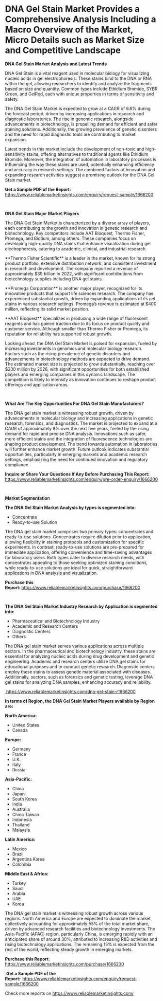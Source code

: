 <p><h1>DNA Gel Stain Market Provides a Comprehensive Analysis Including a Macro Overview of the Market, Micro Details such as Market Size and Competitive Landscape</h1></p><p><strong>DNA Gel Stain Market Analysis and Latest Trends</strong></p>
<p><p>DNA Gel Stain is a vital reagent used in molecular biology for visualizing nucleic acids in gel electrophoresis. These stains bind to the DNA or RNA within the gel, allowing researchers to identify and analyze the fragments based on size and quantity. Common types include Ethidium Bromide, SYBR Green, and GelRed, each with unique properties in terms of sensitivity and safety.</p><p>The DNA Gel Stain Market is expected to grow at a CAGR of 6.6% during the forecast period, driven by increasing applications in research and diagnostic laboratories. The rise in genomic research, alongside advancements in biotechnology, is propelling demand for efficient and safer staining solutions. Additionally, the growing prevalence of genetic disorders and the need for rapid diagnostic tools are contributing to market expansion. </p><p>Latest trends in this market include the development of non-toxic and high-sensitivity stains, offering alternatives to traditional agents like Ethidium Bromide. Moreover, the integration of automation in laboratory processes is influencing the way these stains are used, potentially enhancing efficiency and accuracy in research settings. The combined factors of innovation and expanding research activities suggest a promising outlook for the DNA Gel Stain market.</p></p>
<p><strong>Get a Sample PDF of the Report:&nbsp;</strong> <a href="https://www.reliablemarketinsights.com/enquiry/request-sample/1666200?utm_campaign=3164&utm_medium=2&utm_source=Github&utm_content=ia&utm_term=02042025&utm_id=dna-gel-stain">https://www.reliablemarketinsights.com/enquiry/request-sample/1666200</a></p>
<p>&nbsp;</p>
<p><strong>DNA Gel Stain Major Market Players</strong></p>
<p><p>The DNA Gel Stain Market is characterized by a diverse array of players, each contributing to the growth and innovation in genetic research and biotechnology. Key competitors include AAT Bioquest, Thermo Fisher, Promega, and Biotium, among others. These companies focus on developing high-quality DNA stains that enhance visualization during gel electrophoresis, catering to academic, clinical, and industrial research.</p><p>**Thermo Fisher Scientific** is a leader in the market, known for its strong product portfolio, extensive distribution network, and consistent investment in research and development. The company reported a revenue of approximately $39 billion in 2022, with significant contributions from biotechnology supplies including DNA gel stains.</p><p>**Promega Corporation** is another major player, recognized for its innovative products that support life sciences research. The company has experienced substantial growth, driven by expanding applications of its gel stains in various research settings. Promega’s revenue is estimated at $400 million, reflecting its solid market position.</p><p>**AAT Bioquest** specializes in producing a wide range of fluorescent reagents and has gained traction due to its focus on product quality and customer service. Although smaller than Thermo Fisher or Promega, its reputation for reliability has supported robust growth.</p><p>Looking ahead, the DNA Gel Stain Market is poised for expansion, fueled by increasing investments in genomics and molecular biology research. Factors such as the rising prevalence of genetic disorders and advancements in biotechnology methods are expected to drive demand. The estimated market size is projected to grow substantially, reaching over $200 million by 2026, with significant opportunities for both established players and emerging companies in this dynamic landscape. The competition is likely to intensify as innovation continues to reshape product offerings and application areas.</p></p>
<p>&nbsp;</p>
<p><strong>What Are The Key Opportunities For DNA Gel Stain Manufacturers?</strong></p>
<p><p>The DNA gel stain market is witnessing robust growth, driven by advancements in molecular biology and increasing applications in genetic research, forensics, and diagnostics. The market is projected to expand at a CAGR of approximately 8% over the next five years, fueled by the rising demand for rapid and precise DNA analysis. Innovations such as safer, more efficient stains and the integration of fluorescence technologies are shaping product development. The trend towards automation in laboratories will further enhance market growth. Future outlook indicates substantial opportunities, particularly in emerging markets and academic research settings, emphasizing the need for continued innovation and regulatory compliance.</p></p>
<p><strong>Inquire or Share Your Questions If Any Before Purchasing This Report:</strong> <a href="https://www.reliablemarketinsights.com/enquiry/pre-order-enquiry/1666200?utm_campaign=3164&utm_medium=2&utm_source=Github&utm_content=ia&utm_term=02042025&utm_id=dna-gel-stain">https://www.reliablemarketinsights.com/enquiry/pre-order-enquiry/1666200</a></p>
<p>&nbsp;</p>
<p><strong>Market Segmentation</strong></p>
<p><strong>The DNA Gel Stain Market Analysis by types is segmented into:</strong></p>
<p><ul><li>Concentrate</li><li>Ready-to-use Solution</li></ul></p>
<p><p>The DNA gel stain market comprises two primary types: concentrates and ready-to-use solutions. Concentrates require dilution prior to application, allowing flexibility in staining protocols and customization for specific experiments. In contrast, ready-to-use solutions are pre-prepared for immediate application, offering convenience and time-saving advantages for laboratory users. Both types cater to diverse research needs, with concentrates appealing to those seeking optimized staining conditions, while ready-to-use solutions are ideal for quick, straightforward applications in DNA analysis and visualization.</p></p>
<p><strong>Purchase this Report:&nbsp;</strong><a href="https://www.reliablemarketinsights.com/purchase/1666200?utm_campaign=3164&utm_medium=2&utm_source=Github&utm_content=ia&utm_term=02042025&utm_id=dna-gel-stain">https://www.reliablemarketinsights.com/purchase/1666200</a></p>
<p>&nbsp;</p>
<p><strong>The DNA Gel Stain Market Industry Research by Application is segmented into:</strong></p>
<p><ul><li>Pharmaceutical and Biotechnology Industry</li><li>Academic and Research Centers</li><li>Diagnostic Centers</li><li>Others</li></ul></p>
<p><p>The DNA gel stain market serves various applications across multiple sectors. In the pharmaceutical and biotechnology industry, these stains are essential for analyzing nucleic acids during drug development and genetic engineering. Academic and research centers utilize DNA gel stains for educational purposes and to conduct genetic research. Diagnostic centers employ these stains to assess genetic material associated with diseases. Additionally, sectors, such as forensics and genetic testing, leverage DNA gel stains for analyzing DNA samples, enhancing accuracy and reliability.</p></p>
<p><a href="https://www.reliablemarketinsights.com/dna-gel-stain-r1666200?utm_campaign=3164&utm_medium=2&utm_source=Github&utm_content=ia&utm_term=02042025&utm_id=dna-gel-stain">&nbsp;https://www.reliablemarketinsights.com/dna-gel-stain-r1666200</a></p>
<p><strong>In terms of Region, the DNA Gel Stain Market Players available by Region are:</strong></p>
<p>
    <p> <strong> North America: </strong>
        <ul>
            <li>United States</li>
            <li>Canada</li>
        </ul>
        </p> 
    <p> <strong> Europe: </strong>
        <ul>
            <li>Germany</li>
            <li>France</li>
            <li>U.K.</li>
            <li>Italy</li>
            <li>Russia</li>
        </ul>
        </p> 
    <p> <strong> Asia-Pacific: </strong>
        <ul>
            <li>China</li>
            <li>Japan</li>
            <li>South Korea</li>
            <li>India</li>
            <li>Australia</li>
            <li>China Taiwan</li>
            <li>Indonesia</li>
            <li>Thailand</li>
            <li>Malaysia</li>
        </ul>
        </p> 
    <p> <strong> Latin America: </strong>
        <ul>
            <li>Mexico</li>
            <li>Brazil</li>
            <li>Argentina Korea</li>
            <li>Colombia</li>
        </ul>
        </p> 
    <p> <strong> Middle East & Africa: </strong>
        <ul>
            <li>Turkey</li>
            <li>Saudi</li>
            <li>Arabia</li>
            <li>UAE</li>
            <li>Korea</li>
        </ul>
    </p>
    </p>
<p><p>The DNA gel stain market is witnessing robust growth across various regions. North America and Europe are expected to dominate the market, collectively accounting for approximately 55% of the total market share, driven by advanced research facilities and biotechnology investments. The Asia-Pacific (APAC) region, particularly China, is emerging rapidly with an anticipated share of around 30%, attributed to increasing R&D activities and rising biotechnology applications. The remaining 15% is expected from the rest of the world, reflecting steady growth in emerging markets.</p></p>
<p><strong>Purchase this Report: </strong><a href="https://www.reliablemarketinsights.com/purchase/1666200?utm_campaign=3164&utm_medium=2&utm_source=Github&utm_content=ia&utm_term=02042025&utm_id=dna-gel-stain">https://www.reliablemarketinsights.com/purchase/1666200</a></p>
<p>&nbsp;<strong>Get a Sample PDF of the Report:&nbsp;&nbsp;</strong><a href="https://www.reliablemarketinsights.com/enquiry/request-sample/1666200?utm_campaign=3164&utm_medium=2&utm_source=Github&utm_content=ia&utm_term=02042025&utm_id=dna-gel-stain">https://www.reliablemarketinsights.com/enquiry/request-sample/1666200</a></p>
<p><strong></strong></p>
<p>Check more reports on <a href="https://www.reliablemarketinsights.com/?utm_campaign=3164&utm_medium=2&utm_source=Github&utm_content=ia&utm_term=02042025&utm_id=dna-gel-stain">https://www.reliablemarketinsights.com/</a></p>